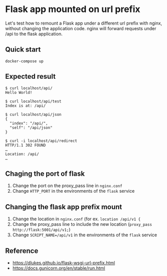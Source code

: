 # Flask app mounted on url prefix

Let's test how to remount a Flask app under a different url prefix with nginx,
without changing the application code. nginx will forward requests under /api to
the flask application.


## Quick start

`docker-compose up`


## Expected result

```
$ curl localhost/api/
Hello World!

$ curl localhost/api/test
Index is at: /api/

$ curl localhost/api/json
{
  "index": "/api/",
  "self": "/api/json"
}

$ curl -i localhost/api/redirect
HTTP/1.1 302 FOUND
…
Location: /api/
…
```

## Chaging the port of flask

1. Change the port on the proxy_pass line in `nginx.conf`
2. Change `HTTP_PORT` in the environments of the `flask` service

## Changing the flask app prefix mount

1. Change the location in `nginx.conf` (for ex. `location /api/v1 {`
2. Change the proxy_pass line to include the new location (`proxy_pass http://flask:5001/api/v1;`)
2. Change `SCRIPT_NAME=/api/v1` in the environments of the `flask` service


## Reference

* https://dlukes.github.io/flask-wsgi-url-prefix.html
* https://docs.gunicorn.org/en/stable/run.html
